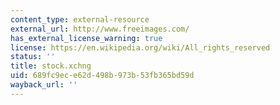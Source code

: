```yaml
---
content_type: external-resource
external_url: http://www.freeimages.com/
has_external_license_warning: true
license: https://en.wikipedia.org/wiki/All_rights_reserved
status: ''
title: stock.xchng
uid: 689fc9ec-e62d-498b-973b-53fb365bd59d
wayback_url: ''
---
```

